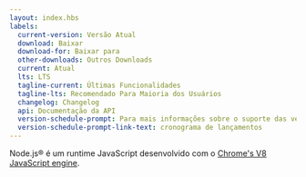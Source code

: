 ```yaml
---
layout: index.hbs
labels:
  current-version: Versão Atual
  download: Baixar
  download-for: Baixar para
  other-downloads: Outros Downloads
  current: Atual
  lts: LTS
  tagline-current: Últimas Funcionalidades
  tagline-lts: Recomendado Para Maioria dos Usuários
  changelog: Changelog
  api: Documentação da API
  version-schedule-prompt: Para mais informações sobre o suporte das versões, consulte o
  version-schedule-prompt-link-text: cronograma de lançamentos
---
```


Node.js® é um runtime JavaScript desenvolvido com o [Chrome's V8 JavaScript engine](https://v8.dev/).
